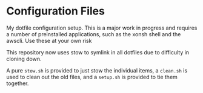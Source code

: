 # Configuration Files
My dotfile configuration setup. This is a major work in progress and requires a number of preinstalled applications, such as the xonsh shell and the awscli. Use these at your own risk

This repository now uses stow to symlink in all dotfiles due to difficulty in cloning down.

A pure `stow.sh` is provided to just stow the individual items, a `clean.sh` is used to clean out the old files, and a `setup.sh` is provided to tie them together.
